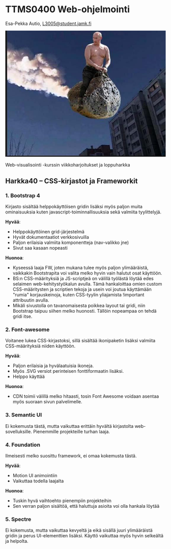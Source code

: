 # TTMS0400 Web-ohjelmointi
Esa-Pekka Autio, L3005@student.jamk.fi

![lol](img/kuva1.jpg)

Web-visualisointi -kurssin viikkoharjoitukset ja loppuharkka

## Harkka40 – CSS-kirjastot ja Frameworkit
### 1. Bootstrap 4  
Kirjasto sisältää helppokäyttöisen gridin lisäksi myös paljon muita ominaisuuksia kuten javascript-toiminnallisuuksia sekä valmiita tyylittelyjä.  

<b>Hyvää</b>:
+ Helppokäyttöinen grid-järjestelmä
+ Hyvät dokumentaatiot verkkosivuilla
+ Paljon erilaisia valmiita komponentteja (nav-valikko jne)
+ Sivut saa kasaan nopeasti

<b>Huonoa</b>:
- Kyseessä laaja FW, joten mukana tulee myös paljon ylimääräistä, vaikkakin Bootstrapita voi valita melko hyvin vain halutut osat käyttöön.
- BS:n CSS-määrityksiä ja JS-scriptjeä on välillä työlästä löytää edes selaimen web-kehitystyökalun avulla. Tämä hankaloittaa omien custom CSS-määritysten ja scriptien tekoja ja usein voi joutua käyttämään "rumia" korjauskeinoja, kuten CSS-tyylin yliajamista !important attribuutin avulla.
- Mikäli sivustolla on tavanomaisesta poikkea layout tai gridi, niin Bootstrap taipuu siihen melko huonosti. Tällöin nopeampaa on tehdä gridi itse.

### 2. Font-awesome  
Voitanee lukea CSS-kirjastoksi, sillä sisältää ikonipaketin lisäksi valmiita CSS-määrityksiä niiden käyttöön.  

<b>Hyvää</b>:
+ Paljon erilaisia ja hyvälaatuisia ikoneja.
+ Myös .SVG versiot perinteisen fonttiformaatin lisäksi.
+ Helppo käyttää

<b>Huonoa</b>:
- CDN toimii välillä melko hitaasti, tosin Font Awesome voidaan asentaa myös suoraan sivun palvelimelle.

### 3. Semantic UI
Ei kokemusta tästä, mutta vaikuttaa erittäin hyvältä kirjastolta web-sovelluksille. Pienemmille projekteille turhan laaja.

### 4. Foundation  
Ilmeisesti melko suosittu framework, ei omaa kokemusta tästä.

<b>Hyvää</b>:
+ Motion UI animointiin
+ Vaikuttaa todella laajalta  

<b>Huonoa</b>:
- Tuskin hyvä vaihtoehto pienempiin projekteihin
- Sen verran paljon sisältöä, että haluttuja asioita voi olla hankala löytää

### 5. Spectre
Ei kokemusta, mutta vaikuttaa kevyeltä ja eikä sisällä juuri ylimääräistä gridin ja perus UI-elementtien lisäksi. Käyttö vaikuttaa myös hyvin selkeältä ja helpolta. 